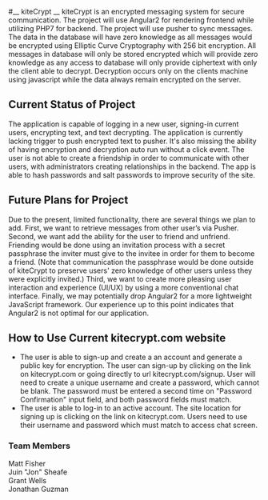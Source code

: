 #__ kiteCrypt __
kiteCrypt is an encrypted messaging system for secure communication. The project will use Angular2 for rendering frontend while utilizing PHP7 for backend. The project will use pusher to sync messages. The data in the database will have zero knowledge as all messages would be encrypted using Elliptic Curve Cryptography with 256 bit encryption. All messages in database will only be stored encrypted which will provide zero knowledge as any access to database will only provide ciphertext  with only the client able to decrypt. Decryption occurs only on the clients machine using javascript while the data always remain encrypted on the server.

## Current Status of Project
The application is capable of logging in a new user, signing-in current users, encrypting text, and text decrypting. The application is currently lacking trigger to push encrypted text to  pusher. It's also missing the ability of having encryption and decryption auto run without a click event. The user is not able to create a friendship in order to communicate with other users, with administrators creating relationships in the backend. The app is able to hash passwords and salt passwords to improve security of the site.

## Future Plans for Project
Due to the present, limited functionality, there are several things we plan to add. First, we want to retrieve messages from other user’s via Pusher. Second, we want add the ability for the user to friend and unfriend. Friending would be done using an invitation process with a secret passphrase the inviter must give to the invitee in order for them to become a friend. (Note that communication the passphrase would be done outside of kiteCrypt to preserve users' zero knowledge of other users unless they were explicitly invited.) Third, we want to create more pleasing user interaction and experience (UI/UX) by using a more conventional chat interface. Finally, we may potentially drop Angular2 for a more lightweight JavaScript framework. Our experience up to this point indicates that Angular2 is not optimal for our application.

## How to Use Current kitecrypt.com website
* The user is able to sign-up and create a an account and generate a public key for encryption. The user can sign-up by clicking on the link on kitecrypt.com or going directly to url kitecrypt.com/signup. User will need to create a unique username and create a password, which cannot be blank. The password must be entered a second time on "Password Confirmation" input field, and both password fields must match.
* The user is able to log-in to an active account. The site location for signing up is clicking on the link on kitecrypt.com. Users need to use their username and password which must match to access chat screen. 

### Team Members
Matt Fisher <br/> Juin "Jon" Sheafe <br/> Grant Wells <br/>Jonathan Guzman <br/>